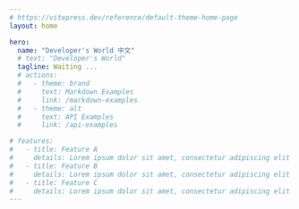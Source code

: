 ```yaml
---
# https://vitepress.dev/reference/default-theme-home-page
layout: home

hero:
  name: "Developer's World 中文"
  # text: "Developer's World"
  tagline: Waiting ...
  # actions:
  #   - theme: brand
  #     text: Markdown Examples
  #     link: /markdown-examples
  #   - theme: alt
  #     text: API Examples
  #     link: /api-examples

# features:
#   - title: Feature A
#     details: Lorem ipsum dolor sit amet, consectetur adipiscing elit
#   - title: Feature B
#     details: Lorem ipsum dolor sit amet, consectetur adipiscing elit
#   - title: Feature C
#     details: Lorem ipsum dolor sit amet, consectetur adipiscing elit
---
```


